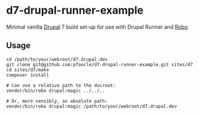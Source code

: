 d7-drupal-runner-example
=====

Minimal vanilla [Drupal](https://www.drupal.org/) 7 build set-up for use with Drupal Runner and [Robo](http://robo.li/).


## Usage

    cd /path/to/your/webroot/d7.drupal.dev
    git clone git@github.com:pfaocle/d7-drupal-runner-example.git sites/d7
    cd sites/d7/make
    composer install

    # Can use a relative path to the docroot:
    vendor/bin/robo drupal:magic ../../..

    # Or, more sensibly, an absolute path:
    vendor/bin/robo drupal:magic /path/to/your/webroot/d7.drupal.dev
